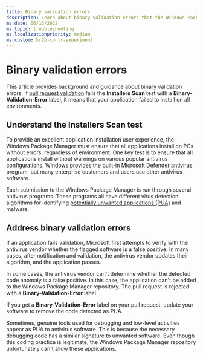 ```yaml
---
title: Binary validation errors
description: Learn about binary validation errors that the Windows Package Manager service reports, and how to address them.
ms.date: 06/13/2022
ms.topic: troubleshooting
ms.localizationpriority: medium
ms.custom: kr2b-contr-experiment
---
```


# Binary validation errors

This article provides background and guidance about binary validation errors. If [pull request validation](winget-validation.md) fails the **Installers Scan** test with a **Binary-Validation-Error** label, it means that your application failed to install on all environments.

## Understand the Installers Scan test

To provide an excellent application installation user experience, the Windows Package Manager must ensure that all applications install on PCs without errors, regardless of environment. One key test is to ensure that all applications install without warnings on various popular antivirus configurations. Windows provides the built-in Microsoft Defender antivirus program, but many enterprise customers and users use other antivirus software.

Each submission to the Windows Package Manager is run through several antivirus programs. These programs all have different virus detection algorithms for identifying [potentially unwanted applications (PUA)](/windows/security/threat-protection/intelligence/criteria) and malware.

## Address binary validation errors

If an application fails validation, Microsoft first attempts to verify with the antivirus vendor whether the flagged software is a false positive. In many cases, after notification and validation, the antivirus vendor updates their algorithm, and the application passes.

In some cases, the antivirus vendor can't determine whether the detected code anomaly is a false positive. In this case, the application can't be added to the Windows Package Manager repository. The pull request is rejected with a **Binary-Validation-Error** label.

If you get a **Binary-Validation-Error** label on your pull request, update your software to remove the code detected as PUA.

Sometimes, genuine tools used for debugging and low-level activities appear as PUA to antivirus software. This is because the necessary debugging code has a similar signature to unwanted software. Even though this coding practice is legitimate, the Windows Package Manager repository unfortunately can't allow these applications.
